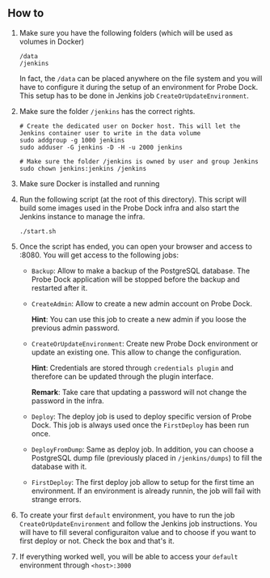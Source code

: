 ## How to

1. Make sure you have the following folders (which will be used as volumes in Docker)

    ```
    /data
    /jenkins
    ```
    
    In fact, the `/data` can be placed anywhere on the file system and you will have to configure it during the setup of
    an environment for Probe Dock. This setup has to be done in Jenkins job `CreateOrUpdateEnvironment`.

2. Make sure the folder `/jenkins` has the correct rights.

    ```
    # Create the dedicated user on Docker host. This will let the Jenkins container user to write in the data volume
    sudo addgroup -g 1000 jenkins
    sudo adduser -G jenkins -D -H -u 2000 jenkins
    
    # Make sure the folder /jenkins is owned by user and group Jenkins
    sudo chown jenkins:jenkins /jenkins
    ```

3. Make sure Docker is installed and running

4. Run the following script (at the root of this directory). This script will build some images used in the Probe Dock
infra and also start the Jenkins instance to manage the infra.

    ```
    ./start.sh
    ```

5. Once the script has ended, you can open your browser and access to <jenkinsHost>:8080. You will get access to the following jobs:

    * `Backup`: Allow to make a backup of the PostgreSQL database. The Probe Dock application will be stopped before the backup and restarted after it.
    
    * `CreateAdmin`: Allow to create a new admin account on Probe Dock. 
       
        **Hint**: You can use this job to create a new admin if you loose the previous admin password.
    
    * `CreateOrUpdateEnvironment`: Create new Probe Dock environment or update an existing one. This allow to change the configuration. 
        
        **Hint**: Credentials are stored through `credentials plugin` and therefore can be updated through the plugin interface. 
        
        **Remark**: Take care that updating a password will not change the password in the infra.
    
    * `Deploy`: The deploy job is used to deploy specific version of Probe Dock. This job is always used once the `FirstDeploy` has been run once.
    
    * `DeployFromDump`: Same as deploy job. In addition, you can choose a PostgreSQL dump file (previously placed in `/jenkins/dumps`) to fill the database with it.
    
    * `FirstDeploy`: The first deploy job allow to setup for the first time an environment. If an environment is already runnin, the job will fail with strange errors.

6. To create your first `default` environment, you have to run the job `CreateOrUpdateEnvironment` and follow the Jenkins job instructions. You will have to fill several configuraiton value and to choose if you want to first deploy or not. Check the box and that's it.

7. If everything worked well, you will be able to access your `default` environment through `<host>:3000`